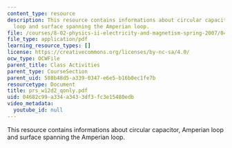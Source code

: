```yaml
---
content_type: resource
description: This resource contains informations about circular capacitor, Amperian
  loop and surface spanning the Amperian loop.
file: /courses/8-02-physics-ii-electricity-and-magnetism-spring-2007/04682c99a334a3433df3fc3e15480edb_prs_w12d2_qonly.pdf
file_type: application/pdf
learning_resource_types: []
license: https://creativecommons.org/licenses/by-nc-sa/4.0/
ocw_type: OCWFile
parent_title: Class Activities
parent_type: CourseSection
parent_uid: 588b48d5-a339-0347-e6e5-b16b0ec1fe7b
resourcetype: Document
title: prs_w12d2_qonly.pdf
uid: 04682c99-a334-a343-3df3-fc3e15480edb
video_metadata:
  youtube_id: null
---
```

This resource contains informations about circular capacitor, Amperian loop and surface spanning the Amperian loop.